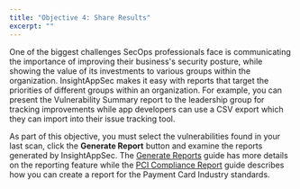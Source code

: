 ```yaml
---
title: "Objective 4: Share Results"
excerpt: ""
---
```

One of the biggest challenges SecOps professionals face is communicating the importance of improving their business's security posture, while showing the value of its investments to various groups within the organization. InsightAppSec makes it easy with reports that target the priorities of different groups within an organization. For example, you can present the Vulnerability Summary report to the leadership group for tracking improvements while app developers can use a CSV export which they can import into their issue tracking tool. 

As part of this objective, you must select the vulnerabilities found in your last scan, click the **Generate Report** button and examine the reports generated by InsightAppSec. The [Generate Reports](doc:generate-reports) guide has more details on the reporting feature while the [PCI Compliance Report](doc:generate-reports#section-payment-card-industry-report) guide describes how you can create a report for the Payment Card Industry standards.